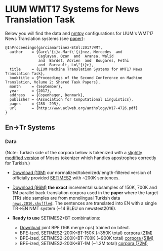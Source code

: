 # LIUM WMT17 Systems for News Translation Task

Below you will find the data and [nmtpy](https://github.com/lium-lst/nmtpy) configurations for LIUM's WMT17 News Translation systems (see [paper](http://www.aclweb.org/anthology/W17-4726.pdf)):

```
@InProceedings{garciamartinez-EtAl:2017:WMT,
  author    = {Garc\'{i}a-Mart\'{i}nez, Mercedes  and
               Caglayan, Ozan  and  Aransa, Walid
               and  Bardet, Adrien  and  Bougares, Fethi
               and  Barrault, Lo\"{i}c},
  title     = {LIUM Machine Translation Systems for WMT17 News Translation Task},
  booktitle = {Proceedings of the Second Conference on Machine Translation, Volume 2: Shared Task Papers},
  month     = {September},
  year      = {2017},
  address   = {Copenhagen, Denmark},
  publisher = {Association for Computational Linguistics},
  pages     = {288--295},
  url       = {http://www.aclweb.org/anthology/W17-4726.pdf}
}
```

## En->Tr Systems

### Data

(Note: Turkish side of the corpora below is tokenized with a [slightly modified version](scripts/tokenizerv2.perl) of Moses tokenizer which handles apostrophes correctly for Turkish.)

- [Download (13M)](http://lium.univ-lemans.fr/~caglayan/wmt17-newstask/setimes2.norm.min3max50.tok.tar.bz2) our normalized/tokenized/length-filtered version of officially provided [SETIMES2](http://opus.lingfil.uu.se/SETIMES2.php) with ~200K sentences.

- [Download (96M)](http://lium.univ-lemans.fr/~caglayan/wmt17-newstask/news2016-BT-EN-TR.tar.bz2)
**the exact** incremental subsamples of 150K, 700K and 1M parallel back-translation corpora used in the **paper**
where the target (TR) side samples are from monolingual Turkish data [`news.2016.shuffled`](http://data.statmt.org/wmt17/translation-task/news.2016.tr.shuffled.gz). The sentences are translated into EN with a single TR->EN NMT system (~14 BLEU on newstest2016).

- **Ready to use** SETIMES2+BT combinations:
  - [Download](http://lium.univ-lemans.fr/~caglayan/wmt17-newstask/en-tr-16k.bpe) joint BPE (16K merge ops) trained on bitext.
  - BPE-ized, SETIMES2-200K+BT-150K (~350K total) [corpora (21M)](http://lium.univ-lemans.fr/~caglayan/wmt17-newstask/SETIMES2-200K+BT-150K.tar.bz2)
  - BPE-ized, SETIMES2-200K+BT-700K (~900K total) [corpora (51M)](http://lium.univ-lemans.fr/~caglayan/wmt17-newstask/SETIMES2-200K+BT-700K.tar.bz2)
  - BPE-ized, SETIMES2-200K+BT-1M (~1.2M total) [corpora (72M)](http://lium.univ-lemans.fr/~caglayan/wmt17-newstask/SETIMES2-200K+BT-1M.tar.bz2)
  
